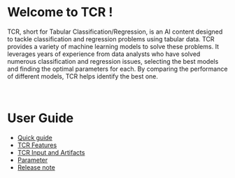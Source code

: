 # Welcome to TCR !

TCR, short for Tabular Classification/Regression, is an AI content designed to tackle classification and regression problems using tabular data. TCR provides a variety of machine learning models to solve these problems. It leverages years of experience from data analysts who have solved numerous classification and regression issues, selecting the best models and finding the optimal parameters for each. By comparing the performance of different models, TCR helps identify the best one.

<BR/>

# User Guide
- [Quick guide](https://mellerikat.com/user_guide/data_scientist_guide/ai_contents/tcr/)
- [TCR Features](https://mellerikat.com/user_guide/data_scientist_guide/ai_contents/tcr/features)
- [TCR Input and Artifacts](https://mellerikat.com/user_guide/data_scientist_guide/ai_contents/tcr/data)
- [Parameter](-https://mellerikat.com/user_guide/data_scientist_guide/ai_contents/tcr/parameter)
- [Release note](https://mellerikat.com/user_guide/data_scientist_guide/ai_contents/tcr/release)
